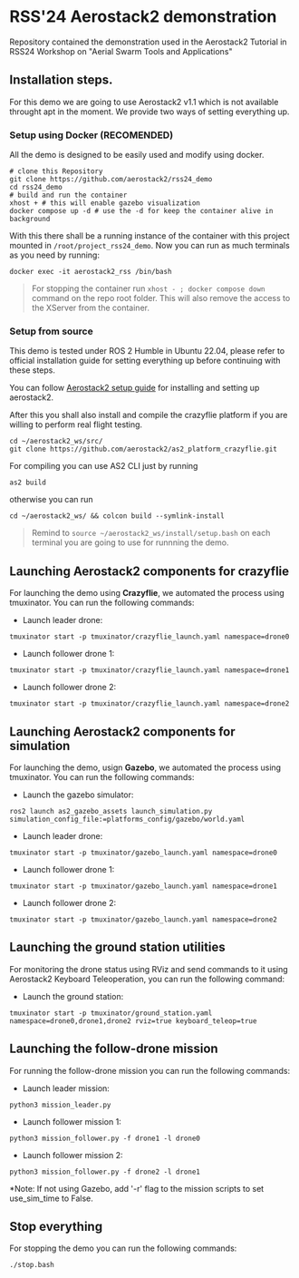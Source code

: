 # RSS'24 Aerostack2 demonstration
Repository contained the demonstration used in the Aerostack2 Tutorial in RSS24 Workshop on "Aerial Swarm Tools and Applications"

## Installation steps.
For this demo we are going to use Aerostack2 v1.1 which is not available throught apt in the moment.
We provide two ways of setting everything up.

### Setup using Docker (RECOMENDED)

All the demo is designed to be easily used and modify using docker.

```
# clone this Repository
git clone https://github.com/aerostack2/rss24_demo
cd rss24_demo
# build and run the container
xhost + # this will enable gazebo visualization
docker compose up -d # use the -d for keep the container alive in background
```

With this there shall be a running instance of the container with this project mounted in ```/root/project_rss24_demo```.
Now you can run as much terminals as you need by running: 

```
docker exec -it aerostack2_rss /bin/bash
```

> For stopping the container run ```xhost - ; docker compose down ``` command on the repo root folder. This will also remove the access to the XServer from the container.

### Setup from source 

This demo is tested under ROS 2 Humble in Ubuntu 22.04, please refer to official installation guide for setting everything up before continuing with these steps.

You can follow [Aerostack2 setup guide](https://aerostack2.github.io/_00_getting_started/source_install.html) for installing and setting up aerostack2.

After this you shall also install and compile the crazyflie platform if you are willing to perform real flight testing.

```
cd ~/aerostack2_ws/src/
git clone https://github.com/aerostack2/as2_platform_crazyflie.git
```

For compiling you can use AS2 CLI just by running

```
as2 build 
```

otherwise you can run 

```
cd ~/aerostack2_ws/ && colcon build --symlink-install 
```

> Remind to ``` source ~/aerostack2_ws/install/setup.bash ``` on each terminal you are going to use for runnning the demo.


## Launching Aerostack2 components for crazyflie

For launching the demo using **Crazyflie**, we automated the process using tmuxinator. You can run the following commands:

- Launch leader drone:
```
tmuxinator start -p tmuxinator/crazyflie_launch.yaml namespace=drone0
```

- Launch follower drone 1:
```
tmuxinator start -p tmuxinator/crazyflie_launch.yaml namespace=drone1
```

- Launch follower drone 2:
```
tmuxinator start -p tmuxinator/crazyflie_launch.yaml namespace=drone2
```

## Launching Aerostack2 components for simulation

For launching the demo, usign **Gazebo**, we automated the process using tmuxinator. You can run the following commands:

- Launch the gazebo simulator:
```
ros2 launch as2_gazebo_assets launch_simulation.py simulation_config_file:=platforms_config/gazebo/world.yaml
```

- Launch leader drone:
```
tmuxinator start -p tmuxinator/gazebo_launch.yaml namespace=drone0
```

- Launch follower drone 1:
```
tmuxinator start -p tmuxinator/gazebo_launch.yaml namespace=drone1
```

- Launch follower drone 2:
```
tmuxinator start -p tmuxinator/gazebo_launch.yaml namespace=drone2
```

## Launching the ground station utilities

For monitoring the drone status using RViz and send commands to it using Aerostack2 Keyboard Teleoperation, you can run the following command:

- Launch the ground station:
```
tmuxinator start -p tmuxinator/ground_station.yaml namespace=drone0,drone1,drone2 rviz=true keyboard_teleop=true
```

## Launching the follow-drone mission

For running the follow-drone mission you can run the following commands:

- Launch leader mission:
```
python3 mission_leader.py
```

- Launch follower mission 1:
```
python3 mission_follower.py -f drone1 -l drone0
```

- Launch follower mission 2:
```
python3 mission_follower.py -f drone2 -l drone1
```

*Note: If not using Gazebo, add '-r' flag to the mission scripts to set use_sim_time to False.

## Stop everything

For stopping the demo you can run the following commands:

```
./stop.bash
```